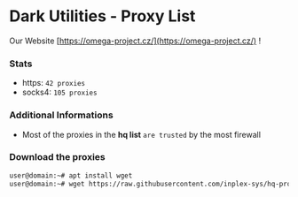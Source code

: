 # Dark Utilities - Proxy List

Our Website [https://omega-project.cz/](https://omega-project.cz/) !

### Stats
  - https: `42 proxies`
  - socks4: `105 proxies`

### Additional Informations
  - Most of the proxies in the **hq list** `are trusted` by the most firewall

### Download the proxies
```sh
user@domain:~# apt install wget
user@domain:~# wget https://raw.githubusercontent.com/inplex-sys/hq-proxy-list/main/https.txt
```
